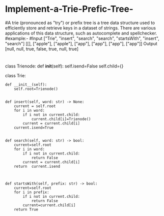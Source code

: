 # Implement-a-Trie-Prefic-Tree-
#A trie (pronounced as "try") or prefix tree is a tree data structure used to efficiently store and retrieve keys in a dataset of strings. There are various applications of this data structure, such as autocomplete and spellchecker.
#example:-
#Input
["Trie", "insert", "search", "search", "startsWith", "insert", "search"]
[[], ["apple"], ["apple"], ["app"], ["app"], ["app"], ["app"]]
Output
[null, null, true, false, true, null, true]
#
#
#
class Trienode:
    def __init__(self):
        self.isend=False
        self.child={}

class Trie:

    def __init__(self):
        self.root=Trienode()
        

    def insert(self, word: str) -> None:
        current = self.root
        for i in word:
            if i not in current.child:
                current.child[i]=Trienode()
            current = current.child[i]
        current.isend=True 
        

    def search(self, word: str) -> bool:
        current=self.root
        for i in word:
            if i not in current.child:
                return False
            current = current.child[i]
        return  current.isend
            
        

    def startsWith(self, prefix: str) -> bool:
        current=self.root
        for i in prefix:
            if i not in current.child:
                return False
            current=current.child[i]
        return True
 
        
